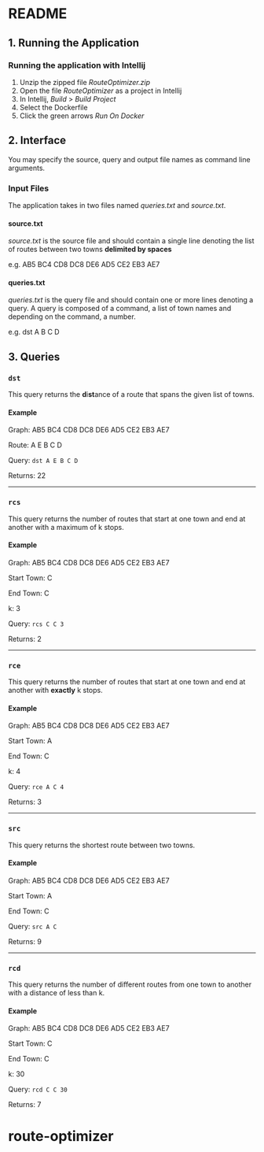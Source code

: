 # README

## 1. Running the Application

### Running the application with Intellij

1. Unzip the zipped file *RouteOptimizer.zip*
2. Open the file *RouteOptimizer* as a project in Intellij
3. In Intellij, *Build* >  *Build Project*
4. Select the Dockerfile
5. Click the green arrows *Run On Docker*

## 2. Interface

You may specify the source, query and output file names as command line arguments.

### Input Files
The application takes in two files named *queries.txt* and *source.txt*.

#### source.txt

*source.txt* is the source file and should contain a single line denoting the list of routes between two towns **delimited by spaces**

e.g. AB5 BC4 CD8 DC8 DE6 AD5 CE2 EB3 AE7

#### queries.txt

*queries.txt* is the query file and should contain one or more lines denoting a query. A query is composed of a command, a list of town names and depending on the command, a number.

e.g. dst A B C D

## 3. Queries

### `dst`

This query returns the **d**i**st**ance of a route that spans the given list of towns.

#### Example
Graph: AB5 BC4 CD8 DC8 DE6 AD5 CE2 EB3 AE7

Route: A E B C D

Query: `dst A E B C D`

Returns: 22

---

### `rcs`

This query returns the number of routes that start at one town and end at another with a maximum of k stops.

#### Example
Graph: AB5 BC4 CD8 DC8 DE6 AD5 CE2 EB3 AE7

Start Town: C

End Town: C

k: 3

Query: `rcs C C 3`

Returns: 2

---

### `rce`

This query returns the number of routes that start at one town and end at another with **exactly**  k stops.

#### Example
Graph: AB5 BC4 CD8 DC8 DE6 AD5 CE2 EB3 AE7

Start Town: A

End Town: C

k: 4

Query: `rce A C 4`

Returns: 3

---

### `src`

This query returns the shortest route between two towns.

#### Example
Graph: AB5 BC4 CD8 DC8 DE6 AD5 CE2 EB3 AE7

Start Town: A

End Town: C

Query: `src A C`

Returns: 9

--- 

### `rcd`

This query returns the number of different routes from one town to another with a distance of less than k.

#### Example
Graph: AB5 BC4 CD8 DC8 DE6 AD5 CE2 EB3 AE7

Start Town: C

End Town: C

k: 30

Query: `rcd C C 30`

Returns: 7



# route-optimizer
